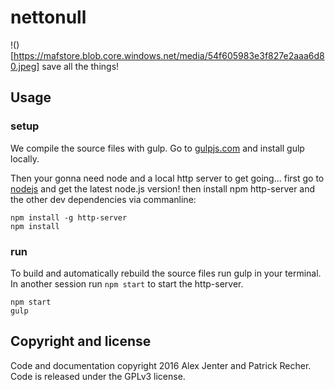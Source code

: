 # nettonull
!()[https://mafstore.blob.core.windows.net/media/54f605983e3f827e2aaa6d80.jpeg]
save all the things!


## Usage

### setup
We compile the source files with gulp. Go to [gulpjs.com](http://gulpjs.com/) and install gulp locally.

Then your gonna need node and a local http server to get going...
first go to [nodejs](https://nodejs.org/en/download/) and get the latest node.js version!
then install npm http-server and the other dev dependencies via commanline:
```
npm install -g http-server
npm install
```

### run
To build and automatically rebuild the source files run gulp in your terminal.
In another session run `npm start` to start the http-server.
```
npm start
gulp
```

## Copyright and license
Code and documentation copyright 2016 Alex Jenter and Patrick Recher. Code is released under the GPLv3 license.
